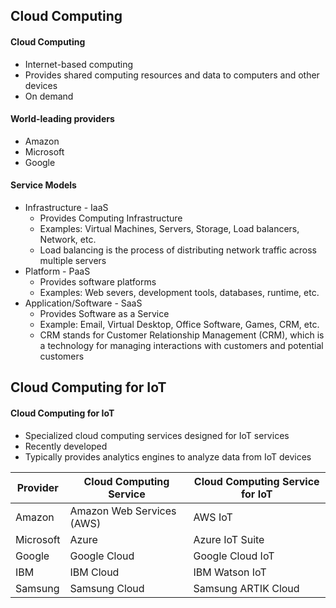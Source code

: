 ## Cloud Computing

#### Cloud Computing
* Internet-based computing
* Provides shared computing resources and data to computers and other devices
* On demand

#### World-leading providers
* Amazon
* Microsoft
* Google

#### Service Models
* Infrastructure - IaaS
  * Provides Computing Infrastructure
  * Examples: Virtual Machines, Servers, Storage, Load balancers, Network, etc.
  * Load balancing is the process of distributing network traffic across multiple servers
* Platform - PaaS
  * Provides software platforms
  * Examples: Web severs, development tools, databases, runtime, etc.
* Application/Software - SaaS
  * Provides Software as a Service
  * Example: Email, Virtual Desktop, Office Software, Games, CRM, etc.
  * CRM stands for Customer Relationship Management (CRM), which is a technology for managing interactions with customers and potential customers

## Cloud Computing for IoT

#### Cloud Computing for IoT
* Specialized cloud computing services designed for IoT services
* Recently developed
* Typically provides analytics engines to analyze data from IoT devices

| Provider | Cloud Computing Service | Cloud Computing Service for IoT|
|----------|-------------------------|--------------------------------|
| Amazon   | Amazon Web Services (AWS) | AWS IoT                      |
| Microsoft| Azure                   | Azure IoT Suite                |
| Google   | Google Cloud            | Google Cloud IoT               |
| IBM      | IBM Cloud               | IBM Watson IoT                 |
| Samsung  | Samsung Cloud           | Samsung ARTIK Cloud            |
